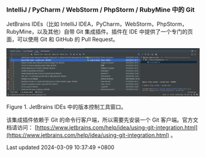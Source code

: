 ### IntelliJ / PyCharm / WebStorm / PhpStorm / RubyMine 中的 Git

JetBrains IDEs（比如 IntelliJ
IDEA，PyCharm，WebStorm，PhpStorm，RubyMine，以及其他）自带 Git
集成插件。插件在 IDE 中提供了一个专门的页面，可以使用 Git 和 GitHub 的
Pull Request。

![JetBrains IDEs 中的版本控制工具窗口。](../../../../../images/progit/jb.png)

Figure 1. JetBrains IDEs 中的版本控制工具窗口。

该集成插件依赖于 Git 的命令行客户端，所以需要先安装一个 Git
客户端。官方文档请访问：
[https://www.jetbrains.com/help/idea/using-git-integration.html](https://www.jetbrains.com/help/idea/using-git-integration.html)
。

Last updated 2024-03-09 10:37:49 +0800

